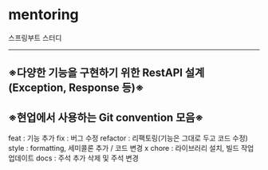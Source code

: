 # mentoring
스프링부트 스터디
<hr>
<h2>
  ※다양한 기능을 구현하기 위한 RestAPI 설계(Exception, Response 등)※
</h2>
</hr>


<h2>
  ※현업에서 사용하는 Git convention 모음※
</h2>
<p>
  feat : 기능 추가
  fix : 버그 수정
  refactor : 리팩토링(기능은 그대로 두고 코드 수정)
  style : formatting, 세미콜론 추가 / 코드 변경 x
  chore : 라이브러리 설치, 빌드 작업 업데이트
  docs : 주석 추가 삭제 및 주석 변경
</p>

